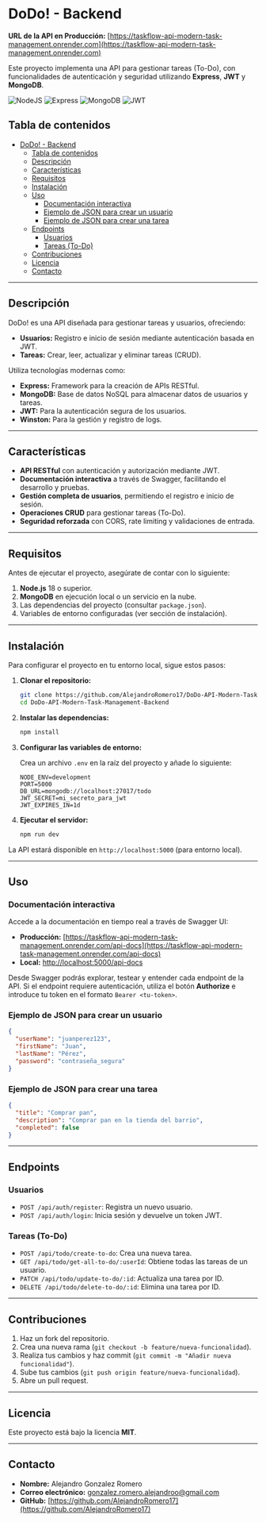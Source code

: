 # DoDo! - Backend

**URL de la API en Producción:**
[https://taskflow-api-modern-task-management.onrender.com](https://taskflow-api-modern-task-management.onrender.com)

Este proyecto implementa una API para gestionar tareas (To-Do), con funcionalidades de autenticación y seguridad utilizando **Express**, **JWT** y **MongoDB**.

![NodeJS](https://img.shields.io/badge/Node.js-43853D?style=for-the-badge&logo=node.js&logoColor=white)
![Express](https://img.shields.io/badge/Express-000000?style=for-the-badge&logo=express&logoColor=white)
![MongoDB](https://img.shields.io/badge/MongoDB-47A248?style=for-the-badge&logo=mongodb&logoColor=white)
![JWT](https://img.shields.io/badge/JWT-000000?style=for-the-badge&logo=json-web-tokens&logoColor=white)

## Tabla de contenidos

- [DoDo! - Backend](#dodo---backend)
  - [Tabla de contenidos](#tabla-de-contenidos)
  - [Descripción](#descripción)
  - [Características](#características)
  - [Requisitos](#requisitos)
  - [Instalación](#instalación)
  - [Uso](#uso)
    - [Documentación interactiva](#documentación-interactiva)
    - [Ejemplo de JSON para crear un usuario](#ejemplo-de-json-para-crear-un-usuario)
    - [Ejemplo de JSON para crear una tarea](#ejemplo-de-json-para-crear-una-tarea)
  - [Endpoints](#endpoints)
    - [Usuarios](#usuarios)
    - [Tareas (To-Do)](#tareas-to-do)
  - [Contribuciones](#contribuciones)
  - [Licencia](#licencia)
  - [Contacto](#contacto)

---

## Descripción

DoDo! es una API diseñada para gestionar tareas y usuarios, ofreciendo:

- **Usuarios:** Registro e inicio de sesión mediante autenticación basada en JWT.
- **Tareas:** Crear, leer, actualizar y eliminar tareas (CRUD).

Utiliza tecnologías modernas como:

- **Express:** Framework para la creación de APIs RESTful.
- **MongoDB:** Base de datos NoSQL para almacenar datos de usuarios y tareas.
- **JWT:** Para la autenticación segura de los usuarios.
- **Winston:** Para la gestión y registro de logs.

---

## Características

- **API RESTful** con autenticación y autorización mediante JWT.
- **Documentación interactiva** a través de Swagger, facilitando el desarrollo y pruebas.
- **Gestión completa de usuarios**, permitiendo el registro e inicio de sesión.
- **Operaciones CRUD** para gestionar tareas (To-Do).
- **Seguridad reforzada** con CORS, rate limiting y validaciones de entrada.

---

## Requisitos

Antes de ejecutar el proyecto, asegúrate de contar con lo siguiente:

1. **Node.js** 18 o superior.
2. **MongoDB** en ejecución local o un servicio en la nube.
3. Las dependencias del proyecto (consultar `package.json`).
4. Variables de entorno configuradas (ver sección de instalación).

---

## Instalación

Para configurar el proyecto en tu entorno local, sigue estos pasos:

1. **Clonar el repositorio:**

   ```bash
   git clone https://github.com/AlejandroRomero17/DoDo-API-Modern-Task-Management-Backend
   cd DoDo-API-Modern-Task-Management-Backend
   ```

2. **Instalar las dependencias:**

   ```bash
   npm install
   ```

3. **Configurar las variables de entorno:**

   Crea un archivo `.env` en la raíz del proyecto y añade lo siguiente:
   ```env
   NODE_ENV=development
   PORT=5000
   DB_URL=mongodb://localhost:27017/todo
   JWT_SECRET=mi_secreto_para_jwt
   JWT_EXPIRES_IN=1d
   ```

4. **Ejecutar el servidor:**

   ```bash
   npm run dev
   ```

La API estará disponible en `http://localhost:5000` (para entorno local).

---

## Uso

### Documentación interactiva

Accede a la documentación en tiempo real a través de Swagger UI:

- **Producción:** [https://taskflow-api-modern-task-management.onrender.com/api-docs](https://taskflow-api-modern-task-management.onrender.com/api-docs)
- **Local:** [http://localhost:5000/api-docs](http://localhost:5000/api-docs)

Desde Swagger podrás explorar, testear y entender cada endpoint de la API.
Si el endpoint requiere autenticación, utiliza el botón **Authorize** e introduce tu token en el formato `Bearer <tu-token>`.

### Ejemplo de JSON para crear un usuario

```json
{
  "userName": "juanperez123",
  "firstName": "Juan",
  "lastName": "Pérez",
  "password": "contraseña_segura"
}
```

### Ejemplo de JSON para crear una tarea

```json
{
  "title": "Comprar pan",
  "description": "Comprar pan en la tienda del barrio",
  "completed": false
}
```

---

## Endpoints

### Usuarios

- `POST /api/auth/register`: Registra un nuevo usuario.
- `POST /api/auth/login`: Inicia sesión y devuelve un token JWT.

### Tareas (To-Do)

- `POST /api/todo/create-to-do`: Crea una nueva tarea.
- `GET /api/todo/get-all-to-do/:userId`: Obtiene todas las tareas de un usuario.
- `PATCH /api/todo/update-to-do/:id`: Actualiza una tarea por ID.
- `DELETE /api/todo/delete-to-do/:id`: Elimina una tarea por ID.

---

## Contribuciones

1. Haz un fork del repositorio.
2. Crea una nueva rama (`git checkout -b feature/nueva-funcionalidad`).
3. Realiza tus cambios y haz commit (`git commit -m "Añadir nueva funcionalidad"`).
4. Sube tus cambios (`git push origin feature/nueva-funcionalidad`).
5. Abre un pull request.

---

## Licencia

Este proyecto está bajo la licencia **MIT**.

---

## Contacto

- **Nombre:** Alejandro Gonzalez Romero
- **Correo electrónico:** gonzalez.romero.alejandroo@gmail.com
- **GitHub:** [https://github.com/AlejandroRomero17](https://github.com/AlejandroRomero17)
